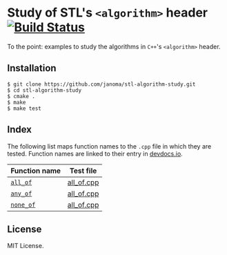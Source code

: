 # Study of STL's `<algorithm>` header [![Build Status](https://travis-ci.org/janoma/STL-algorithms-study.svg?branch=master)](https://travis-ci.org/janoma/STL-algorithms-study)
To the point: examples to study the algorithms in `C++`'s `<algorithm>` header.

## Installation
```
$ git clone https://github.com/janoma/stl-algorithm-study.git
$ cd stl-algorithm-study
$ cmake .
$ make
$ make test
```

## Index
The following list maps function names to the `.cpp` file in which they are
tested. Function names are linked to their entry in [devdocs.io](https://devdocs.io).

| Function name | Test file |
| ------------- | --------- |
| [`all_of`](https://devdocs.io/cpp/algorithm/all_any_none_of) | [all_of.cpp](test/all_of.cpp) |
| [`any_of`](https://devdocs.io/cpp/algorithm/all_any_none_of) | [all_of.cpp](test/all_of.cpp) |
| [`none_of`](https://devdocs.io/cpp/algorithm/all_any_none_of) | [all_of.cpp](test/all_of.cpp) |

## License
MIT License.
